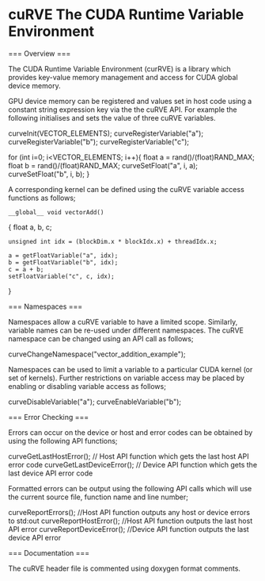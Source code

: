cuRVE The CUDA Runtime Variable Environment
=====

=== Overview ===

The CUDA Runtime Variable Environment (curRVE) is a library which provides key-value memory management and access for CUDA global device memory.

GPU device memory can be registered and values set in host code using a constant string expression key via the the cuRVE API. For example the following initialises and sets the value of three cuRVE variables.

curveInit(VECTOR_ELEMENTS);
curveRegisterVariable("a");
curveRegisterVariable("b");
curveRegisterVariable("c");

for (int i=0; i<VECTOR_ELEMENTS; i++){
    float a = rand()/(float)RAND_MAX;
    float b = rand()/(float)RAND_MAX;
    curveSetFloat("a", i, a);
    curveSetFloat("b", i, b);
	}
	
A corresponding kernel can be defined using the cuRVE variable access functions as follows;
	
	__global__ void vectorAdd()
{
    float a, b, c;
    
    unsigned int idx = (blockDim.x * blockIdx.x) + threadIdx.x;
     
    a = getFloatVariable("a", idx);
    b = getFloatVariable("b", idx);
    c = a + b;
    setFloatVariable("c", c, idx);
}

=== Namespaces ===

Namespaces allow a cuRVE variable to have a limited scope. Similarly, variable names can be re-used under different namespaces. The cuRVE namespace can be changed using  an API call as follows;

curveChangeNamespace("vector_addition_example");

Namespaces can be used to limit a variable to a particular CUDA kernel (or set of kernels). Further restrictions on variable access may be placed by enabling or disabling variable access as follows;

curveDisableVariable("a");
curveEnableVariable("b");

=== Error Checking ===

Errors can occur on the device or host and error codes can be obtained by using the following API functions;

curveGetLastHostError();    // Host API function which gets the last host API error code
curveGetLastDeviceError();  // Device API function which gets the last device API error code

Formatted errors can be output using the following API calls which will use the current source file, function name and line number;

curveReportErrors();      //Host API function outputs any host or device errors to std:out
curveReportHostError();   //Host API function outputs the last host API error
curveReportDeviceError(); //Device API function outputs the last device API error

=== Documentation ===

The cuRVE header file is commented using doxygen format comments.
